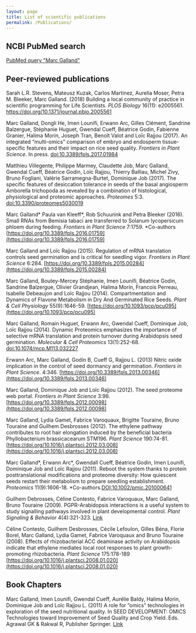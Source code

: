 ```yaml
---
layout: page
title: List of scientific publications
permalink: /Publications/
---
```


## NCBI PubMed search
[PubMed query "Marc Galland"](https://www.ncbi.nlm.nih.gov/pubmed/?term=galland%2C+marc)

## Peer-reviewed publications
Sarah L.R. Stevens, Mateusz Kuzak, Carlos Martinez, Aurelia Moser, Petra M. Bleeker, Marc Galland. (2018) Building a local community of practice in scientific programming for Life Scientists. _PLOS Biology_ 16(11): e2005561. https://doi.org/10.1371/journal.pbio.2005561

Marc Galland, Dongli He, Imen Lounifi, Erwann Arc, Gilles Clément, Sandrine Balzergue,
Stéphanie Huguet, Gwendal Cueff, Béatrice Godin, Fabienne Granier, Halima
Morin, Joseph Tran, Benoît Valot and Loïc Rajjou (2017). An integrated “multi-omics”
comparison of embryo and endosperm tissue-specific features and their impact on rice
seed quality. *Frontiers in Plant Science*. In press. [doi:10.3389/fpls.2017.01984](doi:10.3389/fpls.2017.01984)

Matthieu Villegente, Philippe Marmey, Claudette Job, Marc Galland, Gwendal Cueff,
Béatrice Godin, Loïc Rajjou, Thierry Balliau, Michel Zivy, Bruno Fogliani, Valérie
Sarramegna-Burtet, Dominique Job (2017). The specific features of desiccation tolerance
in seeds of the basal angiosperm Amborella trichopoda as revealed by a combination
of histological, physiological and proteomic approaches. *Proteomes* 5:3. [doi:10.3390/proteomes5030019](doi:10.3390/proteomes5030019)

Marc Galland\* Paula van Kleeff\*, Rob Schuurink and Petra Bleeker (2016). Small
RNAs from Bemisia tabaci are transferred to Solanum lycopersicum phloem during
feeding. *Frontiers in Plant Science* 7:1759. \*Co-authors [https://doi.org/10.3389/fpls.2016.01759](https://doi.org/10.3389/fpls.2016.01759)

Marc Galland and Loïc Rajjou (2015). Regulation of mRNA translation controls seed
germination and is critical for seedling vigor. *Frontiers in Plant Science* 6:284. [https://doi.org/10.3389/fpls.2015.00284](https://doi.org/10.3389/fpls.2015.00284)

Marc Galland, Boutey-Mercey Stéphanie, Imen Lounifi, Béatrice Godin, Sandrine
Balzergue, Olivier Grandjean, Halima Morin, Francois Perreau, Isabelle Debeaujon and
Loïc Rajjou (2014). Compartmentation and Dynamics of Flavone Metabolism in Dry
And Germinated Rice Seeds. *Plant & Cell Physiology* 55(9):1646-59. [https://doi.org/10.1093/pcp/pcu095](https://doi.org/10.1093/pcp/pcu095)

Marc Galland, Romain Huguet, Erwann Arc, Gwendal Cueff, Dominique Job, Loïc Rajjou
(2014). Dynamic Proteomics emphasizes the importance of selective mRNA translation
and protein turnover during Arabidopsis seed germination. *Molecular & Cell Proteomics*
13(1):252-68. [doi:10.1074/mcp.M113.032227](doi:10.1074/mcp.M113.032227)

Erwann Arc, Marc Galland, Godin B, Cueff G, Rajjou L. (2013) Nitric oxide implication
in the control of seed dormancy and germination. *Frontiers in Plant Science*.
4:346. [https://doi.org/10.3389/fpls.2013.00346](https://doi.org/10.3389/fpls.2013.00346)

Marc Galland, Dominique Job and Loïc Rajjou (2012). The seed proteome web portal.
*Frontiers in Plant Science* 3:98. [https://doi.org/10.3389/fpls.2012.00098](https://doi.org/10.3389/fpls.2012.00098)

Marc Galland, Lydia Gamet, Fabrice Varoquaux, Brigitte Touraine, Bruno Touraine and
Guilhem Desbrosses (2012). The ethylene pathway contributes to root hair elongation
induced by the beneficial bacteria Phyllobacterium brassicacearum STM196. *Plant
Science* 190:74-81. [https://doi.org/10.1016/j.plantsci.2012.03.008](https://doi.org/10.1016/j.plantsci.2012.03.008)

Marc Galland\*, Erwann Arc\*, Gwendall Cueff, Béatrice Godin, Imen Lounifi, Dominique
Job and Loïc Rajjou (2011). Reboot the system thanks to protein posttranslational
modifications and proteome diversity: How quiescent seeds restart their metabolism to prepare seedling establishment. *Proteomics* 11(9):1606-18. \*Co-authors.[DOI:10.1002/pmic.201000641](DOI:10.1002/pmic.201000641)

Guilhem Debrosses, Céline Contesto, Fabrice Varoquaux, Marc Galland, Bruno Touraine
(2009). PGPR-Arabidopsis interactions is a useful system to study signalling pathways
involved in plant developmental control. *Plant Signaling & Behavior* 4(4):321-323. [Link](https://www.ncbi.nlm.nih.gov/pubmed/19794852)

Céline Contesto, Guilhem Desbrosses, Cécile Lefoulon, Gilles Béna, Florie Borel, Marc
Galland, Lydia Gamet, Fabrice Varoquaux and Bruno Touraine (2008). Effects of rhizobacterial
ACC deaminase activity on Arabidopsis indicate that ethylene mediates local
root responses to plant growth-promoting rhizobacteria. *Plant Science* 175:178-189 [https://doi.org/10.1016/j.plantsci.2008.01.020](https://doi.org/10.1016/j.plantsci.2008.01.020)

## Book Chapters
Marc Galland, Imen Lounifi, Gwendal Cueff, Aurélie Baldy, Halima Morin, Dominique Job
and Loïc Rajjou L. (2011) A role for ”omics” technologies in exploration of the seed nutritional
quality. In SEED DEVELOPMENT: OMICS Technologies toward Improvement of Seed
Quality and Crop Yield. Eds. Agrawal GK & Rakwal R, Publisher Springer. [Link](https://link.springer.com/chapter/10.1007/978-94-007-4749-4_23)

